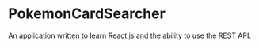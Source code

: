 # PokemonCardSearcher
An application written to learn React.js and the ability to use the REST API.
